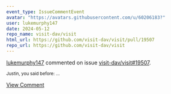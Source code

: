 ```yaml
---
event_type: IssueCommentEvent
avatar: "https://avatars.githubusercontent.com/u/60206183?"
user: lukemurphy147
date: 2024-05-12
repo_name: visit-dav/visit
html_url: https://github.com/visit-dav/visit/pull/19507
repo_url: https://github.com/visit-dav/visit
---
```


<a href='https://github.com/lukemurphy147' target='_blank'>lukemurphy147</a> commented on issue <a href='https://github.com/visit-dav/visit/pull/19507' target='_blank'>visit-dav/visit#19507</a>.

<small>Justin, you said before:...</small>

<a href='https://github.com/visit-dav/visit/pull/19507' target='_blank'>View Comment</a>